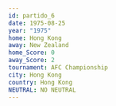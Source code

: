 ```yaml
---
id: partido_6
date: 1975-08-25
year: "1975"
home: Hong Kong
away: New Zealand
home_Score: 0
away_Score: 2
tournament: AFC Championship
city: Hong Kong
country: Hong Kong
NEUTRAL: NO NEUTRAL
---
```

